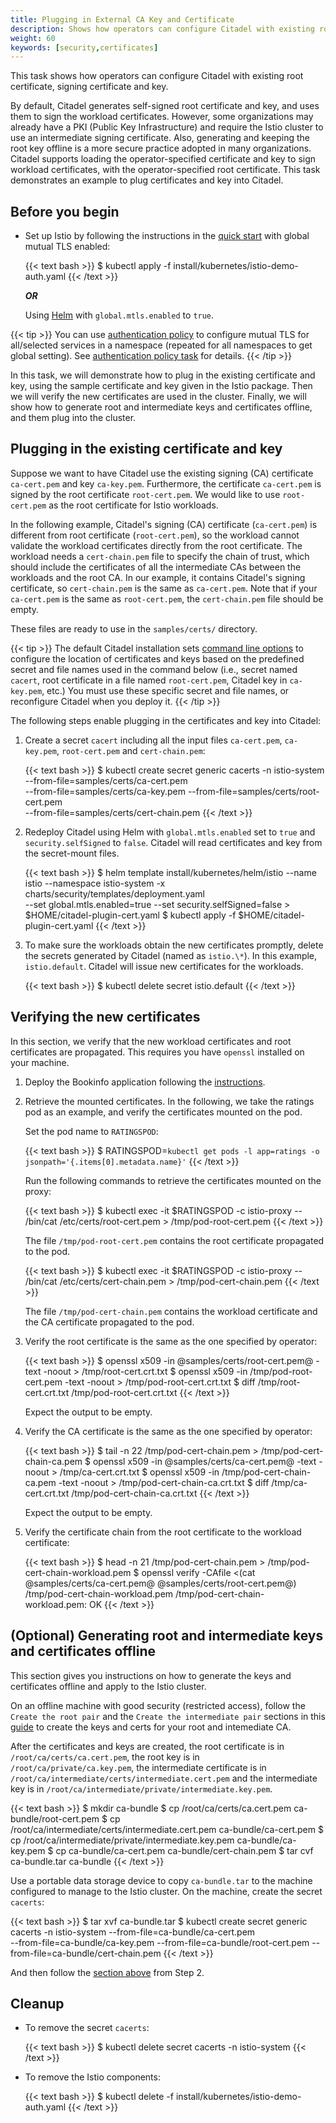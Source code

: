 ```yaml
---
title: Plugging in External CA Key and Certificate
description: Shows how operators can configure Citadel with existing root certificate, signing certificate and key.
weight: 60
keywords: [security,certificates]
---
```


This task shows how operators can configure Citadel with existing root certificate, signing certificate and key.

By default, Citadel generates self-signed root certificate and key, and uses them to sign the workload certificates.
However, some organizations may already have a PKI (Public Key Infrastructure)
and require the Istio cluster to use an intermediate signing certificate.
Also, generating and keeping the root key offline is a more secure practice adopted in many organizations.
Citadel supports loading the operator-specified certificate and key to sign workload certificates, with the
operator-specified root certificate. This task demonstrates an example to plug certificates and key into Citadel.

## Before you begin

* Set up Istio by following the instructions in the
  [quick start](/docs/setup/kubernetes/install/kubernetes/) with global mutual TLS enabled:

    {{< text bash >}}
    $ kubectl apply -f install/kubernetes/istio-demo-auth.yaml
    {{< /text >}}

    _**OR**_

    Using [Helm](/docs/setup/kubernetes/install/helm/) with `global.mtls.enabled` to `true`.

{{< tip >}}
You can use [authentication policy](/docs/concepts/security/#authentication-policies) to configure mutual TLS for
all/selected services in a namespace (repeated for all namespaces to get global setting).
See [authentication policy task](/docs/tasks/security/authn-policy/) for details.
{{< /tip >}}

In this task, we will demonstrate how to plug in the existing certificate and key, using the sample certificate and key
given in the Istio package. Then we will verify the new certificates are used in the cluster.
Finally, we will show how to generate root and intermediate keys and certificates offline, and them plug into the
cluster.

## Plugging in the existing certificate and key

Suppose we want to have Citadel use the existing signing (CA) certificate `ca-cert.pem` and key `ca-key.pem`.
Furthermore, the certificate `ca-cert.pem` is signed by the root certificate `root-cert.pem`.
We would like to use `root-cert.pem` as the root certificate for Istio workloads.

In the following example,
Citadel's signing (CA) certificate (`ca-cert.pem`) is different from root certificate (`root-cert.pem`),
so the workload cannot validate the workload certificates directly from the root certificate.
The workload needs a `cert-chain.pem` file to specify the chain of trust,
which should include the certificates of all the intermediate CAs between the workloads and the root CA.
In our example, it contains Citadel's signing certificate, so `cert-chain.pem` is the same as `ca-cert.pem`.
Note that if your `ca-cert.pem` is the same as `root-cert.pem`, the `cert-chain.pem` file should be empty.

These files are ready to use in the `samples/certs/` directory.

  {{< tip >}}
  The default Citadel installation sets [command line options](/docs/reference/commands/istio_ca/index.html) to configure the location of certificates and keys based on the predefined secret and file names used in the command below (i.e., secret named `cacert`, root certificate in a file named `root-cert.pem`, Citadel key in `ca-key.pem`, etc.)
  You must use these specific secret and file names, or reconfigure Citadel when you deploy it.
  {{< /tip >}}

The following steps enable plugging in the certificates and key into Citadel:

1.  Create a secret `cacert` including all the input files `ca-cert.pem`, `ca-key.pem`, `root-cert.pem` and `cert-chain.pem`:

    {{< text bash >}}
    $ kubectl create secret generic cacerts -n istio-system --from-file=samples/certs/ca-cert.pem \
        --from-file=samples/certs/ca-key.pem --from-file=samples/certs/root-cert.pem \
        --from-file=samples/certs/cert-chain.pem
    {{< /text >}}

1.  Redeploy Citadel using Helm with `global.mtls.enabled` set to `true` and `security.selfSigned` to `false`.
    Citadel will read certificates and key from the secret-mount files.

    {{< text bash >}}
    $ helm template install/kubernetes/helm/istio --name istio --namespace istio-system -x charts/security/templates/deployment.yaml \
    --set global.mtls.enabled=true --set security.selfSigned=false > $HOME/citadel-plugin-cert.yaml
    $ kubectl apply -f $HOME/citadel-plugin-cert.yaml
    {{< /text >}}

1.  To make sure the workloads obtain the new certificates promptly,
    delete the secrets generated by Citadel (named as `istio.\*`).
    In this example, `istio.default`. Citadel will issue new certificates for the workloads.

    {{< text bash >}}
    $ kubectl delete secret istio.default
    {{< /text >}}

## Verifying the new certificates

In this section, we verify that the new workload certificates and root certificates are propagated.
This requires you have `openssl` installed on your machine.

1. Deploy the Bookinfo application following the [instructions](/docs/examples/bookinfo/).

1.  Retrieve the mounted certificates.
    In the following, we take the ratings pod as an example, and verify the certificates mounted on the pod.

    Set the pod name to `RATINGSPOD`:

    {{< text bash >}}
    $ RATINGSPOD=`kubectl get pods -l app=ratings -o jsonpath='{.items[0].metadata.name}'`
    {{< /text >}}

    Run the following commands to retrieve the certificates mounted on the proxy:

    {{< text bash >}}
    $ kubectl exec -it $RATINGSPOD -c istio-proxy -- /bin/cat /etc/certs/root-cert.pem > /tmp/pod-root-cert.pem
    {{< /text >}}

    The file `/tmp/pod-root-cert.pem` contains the root certificate propagated to the pod.

    {{< text bash >}}
    $ kubectl exec -it $RATINGSPOD -c istio-proxy -- /bin/cat /etc/certs/cert-chain.pem > /tmp/pod-cert-chain.pem
    {{< /text >}}

    The file `/tmp/pod-cert-chain.pem` contains the workload certificate and the CA certificate propagated to the pod.

1.  Verify the root certificate is the same as the one specified by operator:

    {{< text bash >}}
    $ openssl x509 -in @samples/certs/root-cert.pem@ -text -noout > /tmp/root-cert.crt.txt
    $ openssl x509 -in /tmp/pod-root-cert.pem -text -noout > /tmp/pod-root-cert.crt.txt
    $ diff /tmp/root-cert.crt.txt /tmp/pod-root-cert.crt.txt
    {{< /text >}}

    Expect the output to be empty.

1.  Verify the CA certificate is the same as the one specified by operator:

    {{< text bash >}}
    $ tail -n 22 /tmp/pod-cert-chain.pem > /tmp/pod-cert-chain-ca.pem
    $ openssl x509 -in @samples/certs/ca-cert.pem@ -text -noout > /tmp/ca-cert.crt.txt
    $ openssl x509 -in /tmp/pod-cert-chain-ca.pem -text -noout > /tmp/pod-cert-chain-ca.crt.txt
    $ diff /tmp/ca-cert.crt.txt /tmp/pod-cert-chain-ca.crt.txt
    {{< /text >}}

    Expect the output to be empty.

1.  Verify the certificate chain from the root certificate to the workload certificate:

    {{< text bash >}}
    $ head -n 21 /tmp/pod-cert-chain.pem > /tmp/pod-cert-chain-workload.pem
    $ openssl verify -CAfile <(cat @samples/certs/ca-cert.pem@ @samples/certs/root-cert.pem@) /tmp/pod-cert-chain-workload.pem
    /tmp/pod-cert-chain-workload.pem: OK
    {{< /text >}}

## (Optional) Generating root and intermediate keys and certificates offline

This section gives you instructions on how to generate the keys and certificates offline and apply to
the Istio cluster.

On an offline machine with good security (restricted access), follow the `Create the root pair` and the
`Create the intermediate pair` sections in this [guide](https://jamielinux.com/docs/openssl-certificate-authority/)
to create the keys and certs for your root and intemediate CA.

After the certificates and keys are created,
the root certificate is in `/root/ca/certs/ca.cert.pem`, the root key is in `/root/ca/private/ca.key.pem`,
the intermediate certificate is in `/root/ca/intermediate/certs/intermediate.cert.pem` and the intermediate key
is in `/root/ca/intermediate/private/intermediate.key.pem`.

  {{< text bash >}}
  $ mkdir ca-bundle
  $ cp /root/ca/certs/ca.cert.pem ca-bundle/root-cert.pem
  $ cp /root/ca/intermediate/certs/intermediate.cert.pem ca-bundle/ca-cert.pem
  $ cp /root/ca/intermediate/private/intermediate.key.pem ca-bundle/ca-key.pem
  $ cp ca-bundle/ca-cert.pem ca-bundle/cert-chain.pem
  $ tar cvf ca-bundle.tar ca-bundle
  {{< /text >}}

Use a portable data storage device to copy `ca-bundle.tar` to the machine configured to manage to the Istio cluster.
On the machine, create the secret `cacerts`:

  {{< text bash >}}
  $ tar xvf ca-bundle.tar
  $ kubectl create secret generic cacerts -n istio-system --from-file=ca-bundle/ca-cert.pem \
      --from-file=ca-bundle/ca-key.pem --from-file=ca-bundle/root-cert.pem --from-file=ca-bundle/cert-chain.pem
  {{< /text >}}

And then follow the
[section above](/docs/tasks/security/plugin-ca-cert/#plugging-in-the-existing-certificate-and-key) from Step 2.

## Cleanup

*   To remove the secret `cacerts`:

    {{< text bash >}}
    $ kubectl delete secret cacerts -n istio-system
    {{< /text >}}

*   To remove the Istio components:

    {{< text bash >}}
    $ kubectl delete -f install/kubernetes/istio-demo-auth.yaml
    {{< /text >}}
